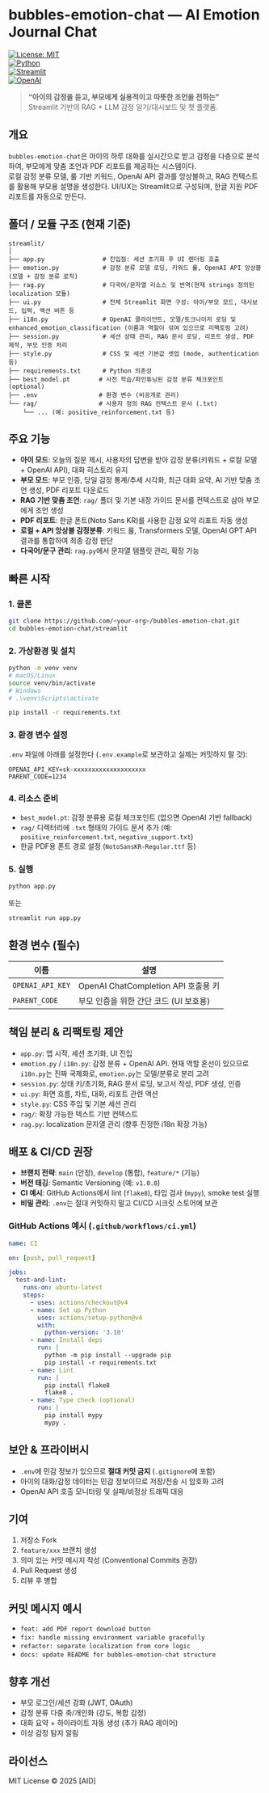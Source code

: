 # bubbles-emotion-chat — AI Emotion Journal Chat

[![License: MIT](https://img.shields.io/badge/License-MIT-blue.svg)](LICENSE)  
[![Python](https://img.shields.io/badge/python-3.9%2B-important)]()  
[![Streamlit](https://img.shields.io/badge/UI-Streamlit-orange)]()  
[![OpenAI](https://img.shields.io/badge/LLM-OpenAI-lightgrey)]()

> **“아이의 감정을 듣고, 부모에게 실용적이고 따뜻한 조언을 전하는”**  
> Streamlit 기반의 RAG + LLM 감정 일기/대시보드 및 챗 플랫폼.

## 개요
`bubbles-emotion-chat`은 아이의 하루 대화를 실시간으로 받고 감정을 다층으로 분석하여, 부모에게 맞춤 조언과 PDF 리포트를 제공하는 시스템이다.  
로컬 감정 분류 모델, 룰 기반 키워드, OpenAI API 결과를 앙상블하고, RAG 컨텍스트를 활용해 부모용 설명을 생성한다. UI/UX는 Streamlit으로 구성되며, 한글 지원 PDF 리포트를 자동으로 만든다.

## 폴더 / 모듈 구조 (현재 기준)
```
streamlit/
│
├── app.py                # 진입점: 세션 초기화 후 UI 렌더링 호출
├── emotion.py            # 감정 분류 모델 로딩, 키워드 룰, OpenAI API 앙상블 (모델 + 감정 분류 로직)
├── rag.py                # 다국어/문자열 리소스 및 번역(현재 strings 정의된 localization 모듈)
├── ui.py                 # 전체 Streamlit 화면 구성: 아이/부모 모드, 대시보드, 입력, 액션 버튼 등
├── i18n.py               # OpenAI 클라이언트, 모델/토크나이저 로딩 및 enhanced_emotion_classification (이름과 역할이 섞여 있으므로 리팩토링 고려)
├── session.py            # 세션 상태 관리, RAG 문서 로딩, 리포트 생성, PDF 제작, 부모 인증 처리
├── style.py              # CSS 및 세션 기본값 셋업 (mode, authentication 등)
├── requirements.txt      # Python 의존성
├── best_model.pt        # 사전 학습/파인튜닝된 감정 분류 체크포인트 (optional)
├── .env                 # 환경 변수 (비공개로 관리)
└── rag/                 # 사용자 정의 RAG 컨텍스트 문서 (.txt)
    └── ... (예: positive_reinforcement.txt 등)
```

## 주요 기능
- **아이 모드**: 오늘의 질문 제시, 사용자의 답변을 받아 감정 분류(키워드 + 로컬 모델 + OpenAI API), 대화 히스토리 유지  
- **부모 모드**: 부모 인증, 당일 감정 통계/추세 시각화, 최근 대화 요약, AI 기반 맞춤 조언 생성, PDF 리포트 다운로드  
- **RAG 기반 맞춤 조언**: `rag/` 폴더 및 기본 내장 가이드 문서를 컨텍스트로 삼아 부모에게 조언 생성  
- **PDF 리포트**: 한글 폰트(Noto Sans KR)를 사용한 감정 요약 리포트 자동 생성  
- **로컬 + API 앙상블 감정분류**: 키워드 룰, Transformers 모델, OpenAI GPT API 결과를 통합하여 최종 감정 판단  
- **다국어/문구 관리**: `rag.py`에서 문자열 템플릿 관리, 확장 가능  

## 빠른 시작

### 1. 클론
```bash
git clone https://github.com/<your-org>/bubbles-emotion-chat.git
cd bubbles-emotion-chat/streamlit
```

### 2. 가상환경 및 설치
```bash
python -m venv venv
# macOS/Linux
source venv/bin/activate
# Windows
# .\venv\Scripts\activate

pip install -r requirements.txt
```

### 3. 환경 변수 설정
`.env` 파일에 아래를 설정한다 (`.env.example`로 보관하고 실제는 커밋하지 말 것):
```env
OPENAI_API_KEY=sk-xxxxxxxxxxxxxxxxxxxx
PARENT_CODE=1234
```

### 4. 리소스 준비
- `best_model.pt`: 감정 분류용 로컬 체크포인트 (없으면 OpenAI 기반 fallback)  
- `rag/` 디렉터리에 `.txt` 형태의 가이드 문서 추가 (예: `positive_reinforcement.txt`, `negative_support.txt`)  
- 한글 PDF용 폰트 경로 설정 (`NotoSansKR-Regular.ttf` 등)  

### 5. 실행
```bash
python app.py
```
또는
```bash
streamlit run app.py
```

## 환경 변수 (필수)
| 이름 | 설명 |
|------|------|
| `OPENAI_API_KEY` | OpenAI ChatCompletion API 호출용 키 |
| `PARENT_CODE` | 부모 인증을 위한 간단 코드 (UI 보호용) |

## 책임 분리 & 리팩토링 제안
- `app.py`: 앱 시작, 세션 초기화, UI 진입  
- `emotion.py` / `i18n.py`: 감정 분류 + OpenAI API. 현재 역할 혼선이 있으므로 `i18n.py`는 진짜 국제화로, `emotion.py`는 모델/분류로 분리 고려  
- `session.py`: 상태 키/초기화, RAG 문서 로딩, 보고서 작성, PDF 생성, 인증  
- `ui.py`: 화면 흐름, 차트, 대화, 리포트 관련 액션  
- `style.py`: CSS 주입 및 기본 세션 관리  
- `rag/`: 확장 가능한 텍스트 기반 컨텍스트  
- `rag.py`: localization 문자열 관리 (향후 진정한 i18n 확장 가능)

## 배포 & CI/CD 권장
- **브랜치 전략**: `main` (안정), `develop` (통합), `feature/*` (기능)  
- **버전 태깅**: Semantic Versioning (예: `v1.0.0`)  
- **CI 예시**: GitHub Actions에서 lint (`flake8`), 타입 검사 (`mypy`), smoke test 실행  
- **비밀 관리**: `.env`는 절대 커밋하지 말고 CI/CD 시크릿 스토어에 보관  

### GitHub Actions 예시 (`.github/workflows/ci.yml`)
```yaml
name: CI

on: [push, pull_request]

jobs:
  test-and-lint:
    runs-on: ubuntu-latest
    steps:
      - uses: actions/checkout@v4
      - name: Set up Python
        uses: actions/setup-python@v4
        with:
          python-version: '3.10'
      - name: Install deps
        run: |
          python -m pip install --upgrade pip
          pip install -r requirements.txt
      - name: Lint
        run: |
          pip install flake8
          flake8 .
      - name: Type check (optional)
        run: |
          pip install mypy
          mypy .
```

## 보안 & 프라이버시
- `.env`에 민감 정보가 있으므로 **절대 커밋 금지** (`.gitignore`에 포함)  
- 아이의 대화/감정 데이터는 민감 정보이므로 저장/전송 시 암호화 고려  
- OpenAI API 호출 모니터링 및 실패/비정상 트래픽 대응  

## 기여
1. 저장소 Fork  
2. `feature/xxx` 브랜치 생성  
3. 의미 있는 커밋 메시지 작성 (Conventional Commits 권장)  
4. Pull Request 생성  
5. 리뷰 후 병합  

## 커밋 메시지 예시
- `feat: add PDF report download button`  
- `fix: handle missing environment variable gracefully`  
- `refactor: separate localization from core logic`  
- `docs: update README for bubbles-emotion-chat structure`  

## 향후 개선
- 부모 로그인/세션 강화 (JWT, OAuth)  
- 감정 분류 다중 축/개인화 (강도, 복합 감정)  
- 대화 요약 + 하이라이트 자동 생성 (추가 RAG 레이어)  
- 이상 감정 탐지 알림  

## 라이선스
MIT License © 2025 [AID]
